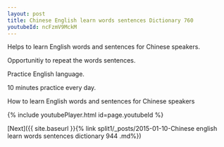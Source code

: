 ```yaml
---
layout: post
title: Chinese English learn words sentences Dictionary 760 
youtubeId: ncFzmV9MckM
---
```

 
 
Helps to learn English words and sentences for Chinese speakers.

Opportunitiy to repeat the words sentences. 

Practice English language. 
 
10 minutes practice every day. 
 
How to learn English words and sentences for Chinese speakers 
 
{% include youtubePlayer.html id=page.youtubeId %}
 
 
[Next]({{ site.baseurl }}{% link  split1/_posts/2015-01-10-Chinese english learn words sentences dictionary 944 .md%})
 
